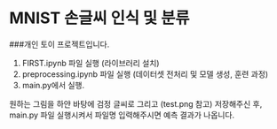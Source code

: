 # MNIST 손글씨 인식 및 분류
###개인 토이 프로젝트입니다.

1. FIRST.ipynb 파일 실행 (라이브러리 설치)
2. preprocessing.ipynb 파일 실행 (데이터셋 전처리 및 모델 생성, 훈련 과정)
3. main.py에서 실행.

원하는 그림을 하얀 바탕에 검정 글씨로 그리고 (test.png 참고) 
저장해주신 후, main.py 파일 실행시켜서 파일명 입력해주시면 예측 결과가 나옵니다.
